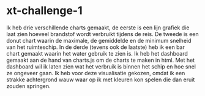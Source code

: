 # xt-challenge-1
Ik heb drie verschillende charts gemaakt, de eerste is een lijn grafiek die laat zien hoeveel brandstof wordt verbruikt tijdens de reis. De tweede is een donut chart waarin de maximale, de gemiddelde en de minimum snelheid van het ruimteschip. In de derde (tevens ook de laatste) heb ik een bar chart gemaakt waarin het water gebruik te zien is. Ik heb het dashboard gemaakt aan de hand van charts.js om de charts te maken in html. Met het dashboard wil ik laten zien wat het verbruik is  binnen het schip en hoe snel ze ongeveer gaan. Ik heb voor deze visualisatie gekozen, omdat ik een strakke achtergrond wauw waar op ik met kleuren kon spelen die dan eruit zouden springen.
